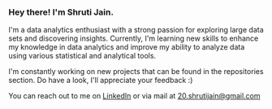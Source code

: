 ### Hey there! I'm Shruti Jain.

I'm a data analytics enthusiast with a strong passion for exploring large data sets and discovering insights. Currently, I'm learning new skills to enhance my knowledge in data analytics and improve my ability to analyze data using various statistical and analytical tools.

I'm constantly working on new projects that can be found in the repositories section. Do have a look, I'll appreciate your feedback :)

You can reach out to me on [LinkedIn](https://www.linkedin.com/in/-shrutijain/) 
or via mail at 20.shrutijain@gmail.com
